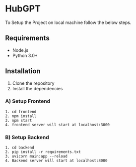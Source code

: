 # HubGPT
To Setup the Project on local machine follow the below steps.

## Requirements

* Node.js
* Python 3.0+

## Installation

1. Clone the repository
2. Install the dependencies

### A) Setup Frontend
    1. cd frontend
    2. npm install
    3. npm start
    4. frontend server will start at localhost:3000

### B) Setup Backend
    1. cd backend
    2. pip install -r requirements.txt
    3. uvicorn main:app --reload
    4. Backend server will start at localhost:8000


